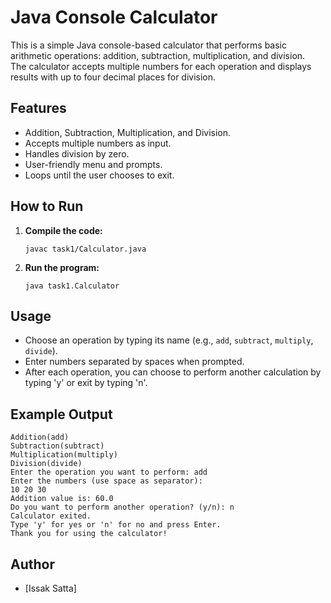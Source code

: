 # Java Console Calculator

This is a simple Java console-based calculator that performs basic arithmetic operations: addition, subtraction, multiplication, and division.  
The calculator accepts multiple numbers for each operation and displays results with up to four decimal places for division.

## Features

- Addition, Subtraction, Multiplication, and Division.
- Accepts multiple numbers as input.
- Handles division by zero.
- User-friendly menu and prompts.
- Loops until the user chooses to exit.

## How to Run

1. **Compile the code:**
    ```
    javac task1/Calculator.java
    ```

2. **Run the program:**
    ```
    java task1.Calculator
    ```

## Usage

- Choose an operation by typing its name (e.g., `add`, `subtract`, `multiply`, `divide`).
- Enter numbers separated by spaces when prompted.
- After each operation, you can choose to perform another calculation by typing 'y' or exit by typing 'n'.

## Example Output

```
Addition(add) 
Subtraction(subtract) 
Multiplication(multiply) 
Division(divide) 
Enter the operation you want to perform: add
Enter the numbers (use space as separator): 
10 20 30
Addition value is: 60.0
Do you want to perform another operation? (y/n): n
Calculator exited.
Type 'y' for yes or 'n' for no and press Enter.
Thank you for using the calculator!
```

## Author

- [Issak Satta]
